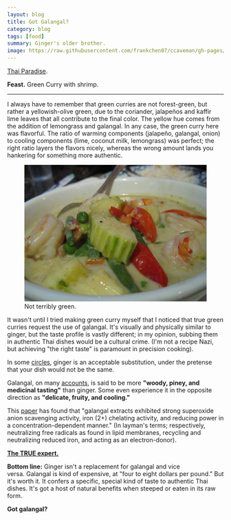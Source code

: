 ```yaml
---
layout: blog
title: Got Galangal?
category: blog
tags: [food]  
summary: Ginger's older brother.
image: https://raw.githubusercontent.com/frankchen07/ccaveman/gh-pages/images/blog/121412_thai_paradise_courtesy_fc.jpg
---
```


[Thai Paradise](http://www.yelp.com/biz/thai-paradise-san-gabriel).

**Feast.** Green Curry with shrimp.

---

I always have to remember that green curries are not forest-green, but rather a yellowish-olive green, due to the coriander, jalapeños and kaffir lime leaves that all contribute to the final color. The yellow hue comes from the addition of lemongrass and galangal. In any case, the green curry here was flavorful. The ratio of warming components (jalapeño, galangal, onion) to cooling components (lime, coconut milk, lemongrass) was perfect; the right ratio layers the flavors nicely, whereas the wrong amount lands you hankering for something more authentic.

<figure>
    <img src="https://raw.githubusercontent.com/frankchen07/ccaveman/gh-pages/images/blog/121412_thai_paradise_courtesy_fc.jpg"></img>
    <figcaption>Not terribly green.</figcaption>
</figure>

It wasn't until I tried making green curry myself that I noticed that true green curries request the use of galangal. It's visually and physically similar to ginger, but the taste profile is vastly different; in my opinion, subbing them in authentic Thai dishes would be a cultural crime. (I'm not a recipe Nazi, but achieving "the right taste" is paramount in precision cooking).

In some [circles](http://cooking.stackexchange.com/questions/24466/is-ginger-a-good-substitute-for-galangal-in-thai-green-curry), ginger is an acceptable substitution, under the pretense that your dish would not be the same.

Galangal, on many [accounts](http://forums.egullet.org/topic/136707-galangal-vs-ginger/), is said to be more **"woody, piney, and medicinal tasting"** than ginger. Some even experience it in the opposite direction as **"delicate, fruity, and cooling."**

This [paper](http://www.sciencedirect.com/science/article/pii/S0308814604005497) has found that "galangal extracts exhibited strong superoxide anion scavenging activity, iron (2+) chelating activity, and reducing power in a concentration-dependent manner." (In layman's terms; respectively, neutralizing free radicals as found in lipid membranes, recycling and neutralizing reduced iron, and acting as an electron-donor).

**[The TRUE expert.](http://www.thaifoodandtravel.com/ingredients/galanga.html)**

**Bottom line:** Ginger isn't a replacement for galangal and vice versa. Galangal is kind of expensive, at "four to eight dollars per pound." But it's worth it. It confers a specific, special kind of taste to authentic Thai dishes. It's got a host of natural benefits when steeped or eaten in its raw form.

**Got galangal?**

